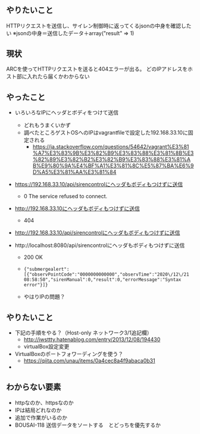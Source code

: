 # 

## やりたいこと
HTTPリクエストを送信し、サイレン制御時に返ってくるjsonの中身を確認したい
※jsonの中身＝送信したデータ＋array("result" => 1)

## 現状
ARCを使ってHTTPリクエストを送ると404エラーが出る。
どのIPアドレスをホスト部に入れたら届くかわからない

## やったこと
- いろいろなIPにヘッダとボディをつけて送信
  - どれもうまくいかず
  - 調べたところゲストOSへのIPはvagrantfileで設定した192.168.33.10に固定される
    - https://ja.stackoverflow.com/questions/54642/vagrant%E3%81%A7%E3%83%9B%E3%82%B9%E3%83%88%E3%81%8B%E3%82%89%E3%82%B2%E3%82%B9%E3%83%88%E3%81%AB%E9%80%9A%E4%BF%A1%E3%81%8C%E5%87%BA%E6%9D%A5%E3%81%AA%E3%81%84
- https://192.168.33.10/api/sirencontrolにヘッダもボディもつけずに送信
  - 0 The service refused to connect.
- http://192.168.33.10にヘッダもボディもつけずに送信
  - 404
- http://192.168.33.10/api/sirencontrolにヘッダもボディもつけずに送信

- http://localhost:8080/api/sirencontrolにヘッダもボディもつけずに送信
  - 200 OK
  - ```
    {"submergealert":[{"observPointCode":"0000000000000","observTime":"2020\/12\/21 08:58:50","sirenManual":0,"result":0,"errorMessage":"Syntax error"}]}
    ```
  - やはりIPの問題？
  
## やりたいこと
- 下記の手順をやる？（Host-only ネットワーク3/1追記欄）
  - http://iwsttty.hatenablog.com/entry/2013/12/08/194430
  - virtualBox設定変更
- VirtualBoxのポートフォワーディングを使う？
  - https://qiita.com/unau/items/0a4cec8a4f9abaca0b31
- 
  
## わからない要素
- httpなのか、httpsなのか
- IPは結局どれなのか
- 追加で作業がいるのか
- BOUSAI-118 送信データをソートする　とどっちを優先するか
